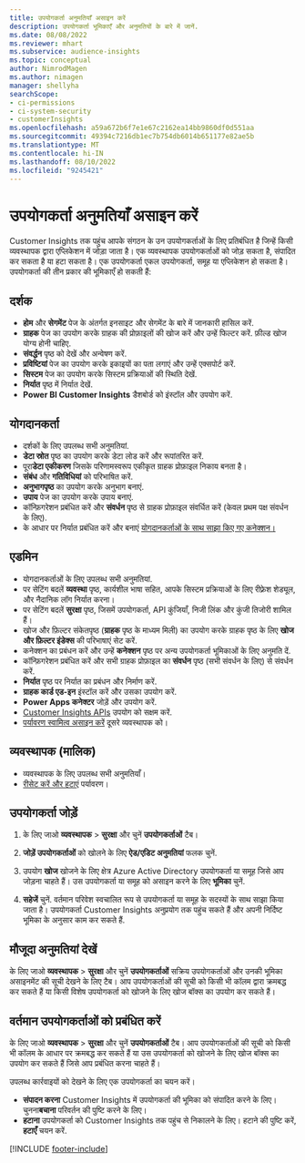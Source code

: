 ```yaml
---
title: उपयोगकर्ता अनुमतियाँ असाइन करें
description: उपयोगकर्ता भूमिकाएँ और अनुमतियों के बारे में जानें.
ms.date: 08/08/2022
ms.reviewer: mhart
ms.subservice: audience-insights
ms.topic: conceptual
author: NimrodMagen
ms.author: nimagen
manager: shellyha
searchScope:
- ci-permissions
- ci-system-security
- customerInsights
ms.openlocfilehash: a59a672b6f7e1e67c2162ea14bb9860df0d551aa
ms.sourcegitcommit: 49394c7216db1ec7b754db6014b651177e82ae5b
ms.translationtype: MT
ms.contentlocale: hi-IN
ms.lasthandoff: 08/10/2022
ms.locfileid: "9245421"
---
```

# <a name="assign-user-permissions"></a>उपयोगकर्ता अनुमतियाँ असाइन करें

Customer Insights तक पहुंच आपके संगठन के उन उपयोगकर्ताओं के लिए प्रतिबंधित है जिन्हें किसी व्यवस्थापक द्वारा एप्लिकेशन में जोड़ा जाता है। एक व्यवस्थापक उपयोगकर्ताओं को जोड़ सकता है, संपादित कर सकता है या हटा सकता है। एक उपयोगकर्ता एकल उपयोगकर्ता, समूह या एप्लिकेशन हो सकता है। उपयोगकर्ता की तीन प्रकार की भूमिकाएँ हो सकती हैं:

## <a name="viewer"></a>दर्शक

- **होम** और **सेगमेंट** पेज के अंतर्गत इनसाइट और सेगमेंट के बारे में जानकारी हासिल करें.
- **ग्राहक** पेज का उपयोग करके ग्राहक की प्रोफ़ाइलों की खोज करें और उन्हें फिल्टर करें. फ़ील्ड खोज योग्य होनी चाहिए.
- **संवर्द्धन** पृष्ठ को देखें और अन्वेषण करें.
- **प्रविष्टियां** पेज का उपयोग करके इकाइयों का पता लगाएं और उन्हें एक्सपोर्ट करें.
- **सिस्टम** पेज का उपयोग करके सिस्टम प्रक्रियाओं की स्थिति देखें.
- **निर्यात** पृष्ठ में निर्यात देखें.
- **Power BI Customer Insights** डैशबोर्ड को इंस्टॉल और उपयोग करें.

## <a name="contributor"></a>योगदानकर्ता

- दर्शकों के लिए उपलब्ध सभी अनुमतियां.
- **डेटा स्रोत** पृष्ठ का उपयोग करके डेटा लोड करें और रूपांतरित करें.
- पूरा**डेटा एकीकरण** जिसके परिणामस्वरूप एकीकृत ग्राहक प्रोफ़ाइल निकाय बनता है।
- **संबंध** और **गतिविधियां** को परिभाषित करें.
- **अनुभागपृष्ठ** का उपयोग करके अनुभाग बनाएं.
- **उपाय** पेज का उपयोग करके उपाय बनाएं.
- कॉन्फ़िगरेशन प्रबंधित करें और **संवर्धन** पृष्ठ से ग्राहक प्रोफ़ाइल संवर्धित करें (केवल प्रथम पक्ष संवर्धन के लिए).
- के आधार पर निर्यात प्रबंधित करें और बनाएं [योगदानकर्ताओं के साथ साझा किए गए कनेक्शन।](connections.md#allow-contributors-to-use-a-connection-for-exports)

## <a name="admin"></a>एडमिन

- योगदानकर्ताओं के लिए उपलब्ध सभी अनुमतियां.
- पर सेटिंग बदलें **व्यवस्था** पृष्ठ, कार्यशील भाषा सहित, आपके सिस्टम प्रक्रियाओं के लिए रीफ़्रेश शेड्यूल, और नैदानिक लॉग निर्यात करना।
- पर सेटिंग बदलें **सुरक्षा** पृष्ठ, जिसमें उपयोगकर्ता, API कुंजियाँ, निजी लिंक और कुंजी तिजोरी शामिल हैं।
- खोज और फ़िल्टर संकेतपृष्ठ (**ग्राहक** पृष्ठ के माध्यम मिली) का उपयोग करके ग्राहक पृष्ठ के लिए **खोज और फ़िल्टर इंडेक्स** की परिभाषाएं सेट करें.
- कनेक्शन का प्रबंधन करें और उन्हें **कनेक्शन** पृष्ठ पर अन्य उपयोगकर्ता भूमिकाओं के लिए अनुमति दें.
- कॉन्फ़िगरेशन प्रबंधित करें और सभी ग्राहक प्रोफ़ाइल का **संवर्धन** पृष्ठ (सभी संवर्धन के लिए) से संवर्धन करें.
- **निर्यात** पृष्ठ पर निर्यात का प्रबंधन और निर्माण करें.
- **ग्राहक कार्ड एड-इन** इंस्टॉल करें और उसका उपयोग करें.
- **Power Apps कनेक्टर** जोड़ें और उपयोग करें.
- [Customer Insights APIs](apis.md) उपयोग को सक्षम करें.
- [पर्यावरण स्वामित्व असाइन करें](manage-environments.md#change-the-owner-of-an-environment) दूसरे व्यवस्थापक को।

## <a name="admin-owner"></a>व्यवस्थापक (मालिक)

- व्यवस्थापक के लिए उपलब्ध सभी अनुमतियाँ।
- [रीसेट करें और हटाएं](manage-environments.md#reset-an-existing-environment-preview) पर्यावरण।

## <a name="add-users"></a>उपयोगकर्ता जोड़ें

1. के लिए जाओ **व्यवस्थापक** > **सुरक्षा** और चुनें **उपयोगकर्ताओं** टैब।

1. **जोड़ें उपयोगकर्ताओं** को खोलने के लिए **ऐड/एडिट अनुमतियां** फलक चुनें.

1. उपयोग **खोज** खोजने के लिए क्षेत्र Azure Active Directory उपयोगकर्ता या समूह जिसे आप जोड़ना चाहते हैं। उस उपयोगकर्ता या समूह को असाइन करने के लिए **भूमिका** चुनें.

1. **सहेजें** चुनें. वर्तमान परिवेश स्वचालित रूप से उपयोगकर्ता या समूह के सदस्यों के साथ साझा किया जाता है। उपयोगकर्ता Customer Insights अनुप्रयोग तक पहुंच सकते हैं और अपनी निर्दिष्ट भूमिका के अनुसार काम कर सकते हैं.

## <a name="view-current-permissions"></a>मौजूदा अनुमतियां देखें

के लिए जाओ **व्यवस्थापक** > **सुरक्षा** और चुनें **उपयोगकर्ताओं** सक्रिय उपयोगकर्ताओं और उनकी भूमिका असाइनमेंट की सूची देखने के लिए टैब। आप उपयोगकर्ताओं की सूची को किसी भी कॉलम द्वारा क्रमबद्ध कर सकते हैं या किसी विशेष उपयोगकर्ता को खोजने के लिए खोज बॉक्स का उपयोग कर सकते हैं।

## <a name="manage-current-users"></a>वर्तमान उपयोगकर्ताओं को प्रबंधित करें

के लिए जाओ **व्यवस्थापक** > **सुरक्षा** और चुनें **उपयोगकर्ताओं** टैब। आप उपयोगकर्ताओं की सूची को किसी भी कॉलम के आधार पर क्रमबद्ध कर सकते हैं या उस उपयोगकर्ता को खोजने के लिए खोज बॉक्स का उपयोग कर सकते हैं जिसे आप प्रबंधित करना चाहते हैं।

उपलब्ध कार्रवाइयों को देखने के लिए एक उपयोगकर्ता का चयन करें।

- **संपादन करना** Customer Insights में उपयोगकर्ता की भूमिका को संपादित करने के लिए। चुनना**बचाना** परिवर्तन की पुष्टि करने के लिए।
- **हटाना** उपयोगकर्ता को Customer Insights तक पहुंच से निकालने के लिए। हटाने की पुष्टि करें, **हटाएँ** चयन करें.

[!INCLUDE [footer-include](includes/footer-banner.md)]
